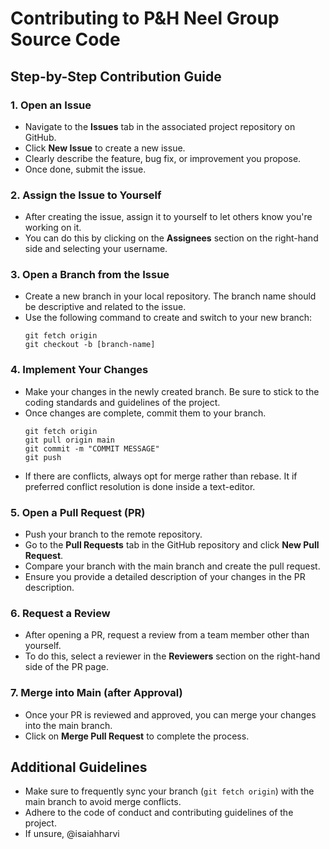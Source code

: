 # Contributing to P&H Neel Group Source Code

## Step-by-Step Contribution Guide

### 1. Open an Issue
- Navigate to the **Issues** tab in the associated project repository on GitHub.
- Click **New Issue** to create a new issue.
- Clearly describe the feature, bug fix, or improvement you propose.
- Once done, submit the issue.

### 2. Assign the Issue to Yourself
- After creating the issue, assign it to yourself to let others know you're working on it.
- You can do this by clicking on the **Assignees** section on the right-hand side and selecting your username.

### 3. Open a Branch from the Issue
- Create a new branch in your local repository. The branch name should be descriptive and related to the issue.
- Use the following command to create and switch to your new branch: 
  ```
  git fetch origin
  git checkout -b [branch-name]
  ```

### 4. Implement Your Changes
- Make your changes in the newly created branch. Be sure to stick to the coding standards and guidelines of the project.
- Once changes are complete, commit them to your branch.
  ```
  git fetch origin
  git pull origin main
  git commit -m "COMMIT MESSAGE"
  git push
  ```
- If there are conflicts, always opt for merge rather than rebase.  It if preferred conflict resolution is done inside a text-editor.

### 5. Open a Pull Request (PR)
- Push your branch to the remote repository.
- Go to the **Pull Requests** tab in the GitHub repository and click **New Pull Request**.
- Compare your branch with the main branch and create the pull request.
- Ensure you provide a detailed description of your changes in the PR description.

### 6. Request a Review
- After opening a PR, request a review from a team member other than yourself.
- To do this, select a reviewer in the **Reviewers** section on the right-hand side of the PR page.

### 7. Merge into Main (after Approval)
- Once your PR is reviewed and approved, you can merge your changes into the main branch.
- Click on **Merge Pull Request** to complete the process.

## Additional Guidelines
- Make sure to frequently sync your branch (```git fetch origin```) with the main branch to avoid merge conflicts.
- Adhere to the code of conduct and contributing guidelines of the project.
- If unsure, @isaiahharvi
  
